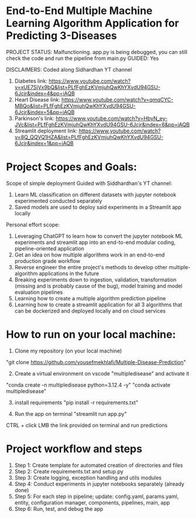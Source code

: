 # End-to-End Multiple Machine Learning Algorithm Application for Predicting 3-Diseases

PROJECT STATUS: Malfunctioning. app.py is being debugged, you can still check the code and run the pipeline from main.py 
GUIDED: Yes  

DISCLAIMERS:
Coded along Sidhardhan YT channel 
1. Diabetes link: https://www.youtube.com/watch?v=xUE7SjVx9bQ&list=PLfFghEzKVmjuhQwKhYXvdU94GSU-6Jcjr&index=4&pp=iAQB
2. Heart Disease link: https://www.youtube.com/watch?v=qmqCYC-MBQo&list=PLfFghEzKVmjuhQwKhYXvdU94GSU-6Jcjr&index=5&pp=iAQB
3. Parkinson's link: https://www.youtube.com/watch?v=HbyN_ey-JVc&list=PLfFghEzKVmjuhQwKhYXvdU94GSU-6Jcjr&index=6&pp=iAQB
4. Streamlit deployment link: https://www.youtube.com/watch?v=8Q_QQVQ1HZA&list=PLfFghEzKVmjuhQwKhYXvdU94GSU-6Jcjr&index=1&pp=iAQB


# Project Scopes and Goals: 

Scope of simple deployment Guided with Siddhardhan's YT channel: 

1. Learn ML classification on different datasets with jupyter notebook experimented conducted separately
2. Saved models are used to deploy said experiments in a Streamlit app locally


Personal effort scope: 

1. Leveraging ChatGPT to learn how to convert the jupyter notebook ML experiments and streamlit app into an end-to-end modular coding, pipeline-oriented application
2. Get an idea on how multiple algorithms work in an end-to-end production grade workflow
3. Reverse engineer the entire project's methods to develop other multiple-algorithm applications in the future 
4. Breaking experiments down to ingestion, validation, transformation (missing and is probably cause of the bug), model training and model evaluation pipelines
5. Learning how to create a multiple algorithm prediction pipeline
6. Learning how to create a streamlit application for all 3 algorithms that can be dockerized and deployed locally and on cloud services 


# How to run on your local machine: 

1. Clone my repository (on your local machine)

"git clone https://github.com/yousefmekhlafi/Multiple-Disease-Prediction"

2. Create a virtual environment on vscode "multipledisease" and activate it

"conda create -n multipledisease python=3.12.4 -y"
"conda activate multipledisease"

3. install requirements
"pip install -r requirements.txt"

4. Run the app on terminal
"streamlit run app.py"

CTRL + click LMB the link provided on terminal and run predictions  

# Project workflow and steps

1. Step 1: Create template for automated creation of directories and files
2. Step 2: Create requirements.txt and setup.py
3. Step 3: Create logging, exception handling and utils modules 
4. Step 4: Conduct experiments in jupyter notebooks separately (already done)
5. Step 5: For each step in pipeline; update: config.yaml, params.yaml, entity, configuration manager, components, pipelines, main, app
6. Step 6: Run, test, and debug the app 


